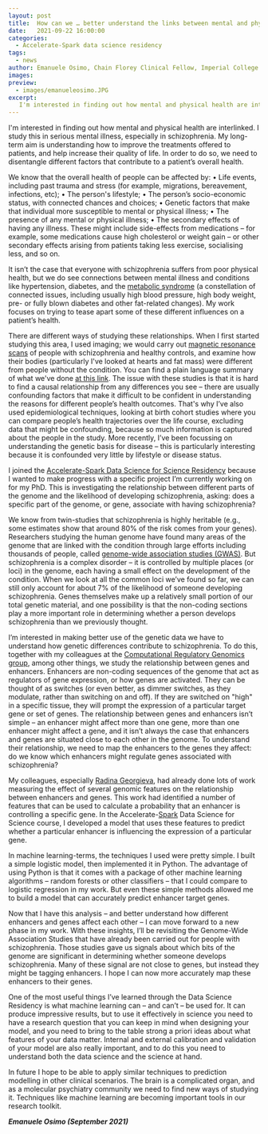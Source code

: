 ```yaml
---
layout: post
title:  How can we … better understand the links between mental and physical health with machine learning?
date:   2021-09-22 16:00:00
categories:
  - Accelerate-Spark data science residency
tags:
  - news
author: Emanuele Osimo, Chain Florey Clinical Fellow, Imperial College London, and Visiting Researcher, University of Cambridge
images:
preview:
  - images/emanueleosimo.JPG
excerpt:
   I'm interested in finding out how mental and physical health are interlinked. I study this in serious mental illness, especially in schizophrenia. My long-term aim is understanding how to improve the treatments offered to patients, and help increase their quality of life. In order to do so, we need to disentangle different factors that contribute to a patient’s overall health. Data science and machine learning can help us understand the complex links between mental illness, physical health, and the genetic basis for conditions like schizophrenia.
---
```


I'm interested in finding out how mental and physical health are interlinked. I study this in serious mental illness, especially in schizophrenia. My long-term aim is understanding how to improve the treatments offered to patients, and help increase their quality of life. In order to do so, we need to disentangle different factors that contribute to a patient’s overall health. 

We know that the overall health of people can be affected by:
•	Life events, including past trauma and stress (for example, migrations, bereavement, infections, etc);
•	The person's lifestyle;
•	The person’s socio-economic status, with connected chances and choices;
•	Genetic factors that make that individual more susceptible to mental or physical illness;
•	The presence of any mental or physical illness;
•	The secondary effects of having any illness. These might include side-effects from medications – for example, some medications cause high cholesterol or weight gain – or other secondary effects arising from patients taking less exercise, socialising less, and so on.

It isn’t the case that everyone with schizophrenia suffers from poor physical health, but we do see connections between mental illness and conditions like hypertension, diabetes, and the [metabolic syndrome](https://www.nhs.uk/conditions/metabolic-syndrome/) (a constellation of connected issues, including usually high blood pressure, high body weight, pre- or fully blown diabetes and other fat-related changes). My work focuses on trying to tease apart some of these different influences on a patient’s health.

There are different ways of studying these relationships. When I first started studying this area, I used imaging; we would carry out [magnetic resonance scans](https://www.nhs.uk/conditions/mri-scan/) of people with schizophrenia and healthy controls, and examine how their bodies (particularly I've looked at hearts and fat mass) were different from people without the condition. You can find a plain language summary of what we've done [at this link](https://www.cambridge.org/core/blog/2020/08/19/physically-healthy-people-with-schizophrenia-show-heart-changes-that-increase-the-risk-of-heart-disease/). The issue with these studies is that it is hard to find a causal relationship from any differences you see – there are usually confounding factors that make it difficult to be confident in understanding the reasons for different people’s health outcomes. That's why I’ve also used epidemiological techniques, looking at birth cohort studies where you can compare people’s health trajectories over the life course, excluding data that might be confounding, because so much information is captured about the people in the study. More recently, I’ve been focussing on understanding the genetic basis for disease – this is particularly interesting because it is confounded very little by lifestyle or disease status. 

I joined the [Accelerate-Spark Data Science for Science Residency](https://www.cst.cam.ac.uk/news/free-data-science-training-course-cambridge-researchers) because I wanted to make progress with a specific project I’m currently working on for my PhD. This is investigating the relationship between different parts of the genome and the likelihood of developing schizophrenia, asking: does a specific part of the genome, or gene, associate with having schizophrenia? 

We know from twin-studies that schizophrenia is highly heritable (e.g., some estimates show that around 80% of the risk comes from your genes). Researchers studying the human genome have found many areas of the genome that are linked with the condition through large efforts including thousands of people, called [genome-wide association studies (GWAS)](https://en.wikipedia.org/wiki/Genome-wide_association_study). But schizophrenia is a complex disorder – it is controlled by multiple places (or loci) in the genome, each having a small effect on the development of the condition. When we look at all the common loci we’ve found so far, we can still only account for about 7% of the likelihood of someone developing schizophrenia. Genes themselves make up a relatively small portion of our total genetic material, and one possibility is that the non-coding sections play a more important role in determining whether a person develops schizophrenia than we previously thought.

I’m interested in making better use of the genetic data we have to understand how genetic differences contribute to schizophrenia. To do this, together with my colleagues at the [Computational Regulatory Genomics group](http://group.genereg.net/), among other things, we study the relationship between genes and enhancers. Enhancers are non-coding sequences of the genome that act as regulators of gene expression, or how genes are activated. They can be thought of as switches (or even better, as dimmer switches, as they modulate, rather than switching on and off). If they are switched on "high" in a specific tissue, they will prompt the expression of a particular target gene or set of genes. The relationship between genes and enhancers isn’t simple – an enhancer might affect more than one gene, more than one enhancer might affect a gene, and it isn’t always the case that enhancers and genes are situated close to each other in the genome. To understand their relationship, we need to map the enhancers to the genes they affect: do we know which enhancers might regulate genes associated with schizophrenia?

My colleagues, especially [Radina Georgieva](http://group.genereg.net/group/), had already done lots of work measuring the effect of several genomic features on the relationship between enhancers and genes. This work had identified a number of features that can be used to calculate a probability that an enhancer is controlling a specific gene. In the Accelerate-[Spark](https://www.cambridgespark.com) Data Science for Science course, I developed a model that uses these features to predict whether a particular enhancer is influencing the expression of a particular gene. 

In machine learning-terms, the techniques I used were pretty simple. I built a simple logistic model, then implemented it in Python. The advantage of using Python is that it comes with a package of other machine learning algorithms – random forests or other classifiers – that I could compare to logistic regression in my work. But even these simple methods allowed me to build a model that can accurately predict enhancer target genes.

Now that I have this analysis – and better understand how different enhancers and genes affect each other – I can move forward to a new phase in my work. With these insights, I’ll be revisiting the Genome-Wide Association Studies that have already been carried out for people with schizophrenia. Those studies gave us signals about which bits of the genome are significant in determining whether someone develops schizophrenia. Many of these signal are not close to genes, but instead they might be tagging enhancers. I hope I can now more accurately map these enhancers to their genes.

One of the most useful things I’ve learned through the Data Science Residency is what machine learning can – and can’t – be used for. It can produce impressive results, but to use it effectively in science you need to have a research question that you can keep in mind when designing your model, and you need to bring to the table strong a priori ideas about what features of your data matter. Internal and external calibration and validation of your model are also really important, and to do this you need to understand both the data science and the science at hand.

In future I hope to be able to apply similar techniques to prediction modelling in other clinical scenarios. The brain is a complicated organ, and as a molecular psychiatry community we need to find new ways of studying it. Techniques like machine learning are becoming important tools in our research toolkit.

***Emanuele Osimo (September 2021)***
